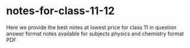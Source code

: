 # notes-for-class-11-12
Here we provide the best notes at lowest price for class 11 in question answer format notes available for subjects physics and chemistry format PDF
